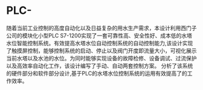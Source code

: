 # PLC-
随着当前工业控制的高度自动化以及日益复杂的用水生产需求，本设计利用西门子公司的模块化小型PLC S7-1200实现了一套可靠性高、安全性好、成本低的水塔水位智能控制系统。有效提高水塔水位自动控制系统的自动控制能力,该设计实现了触摸屏控制，能够控制系统的启动、停止以及阀门开度即流量大小，可视化展示当前水塔以及水池的水位。为同时能够实现设备的故障检修、设备调试、过流保护以及高效率自动化工作，该设计编写了手动、自动两套控制方案。 分析了该系统的硬件部分和软件部分设计,基于PLC的水塔水位控制系统的运用有效提高了的工作效率。
